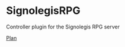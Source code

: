 # SignolegisRPG
Controller plugin for the Signolegis RPG server

[Plan](https://docs.google.com/document/d/1t-WRxgkNKYDn0s6_NtJPs6AppBi8TEtFM9LageTa7Kc/edit?usp=sharing)
